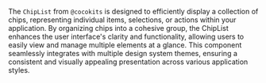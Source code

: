 The `ChipList` from `@cocokits` is designed to efficiently display a collection of chips, representing individual items, selections, or actions within your application. By organizing chips into a cohesive group, the ChipList enhances the user interface's clarity and functionality, allowing users to easily view and manage multiple elements at a glance. This component seamlessly integrates with multiple design system themes, ensuring a consistent and visually appealing presentation across various application styles.